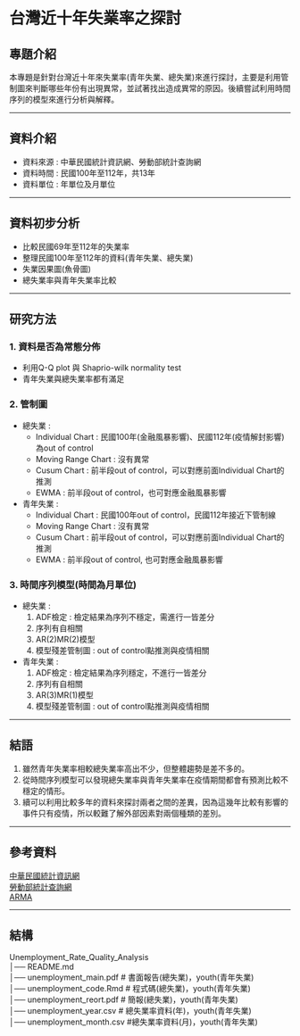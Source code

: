 # **台灣近十年失業率之探討**

## **專題介紹**
本專題是針對台灣近十年來失業率(青年失業、總失業)來進行探討，主要是利用管制圖來判斷哪些年份有出現異常，並試著找出造成異常的原因。後續嘗試利用時間序列的模型來進行分析與解釋。

---

## **資料介紹**  
- 資料來源 : 中華民國統計資訊網、勞動部統計查詢網  
- 資料時間 : 民國100年至112年，共13年  
- 資料單位 : 年單位及月單位 

---

## **資料初步分析**
- 比較民國69年至112年的失業率
- 整理民國100年至112年的資料(青年失業、總失業)
- 失業因果圖(魚骨圖)
- 總失業率與青年失業率比較
  
---

## **研究方法** 

### 1. **資料是否為常態分佈**
- 利用Q-Q plot 與 Shaprio-wilk normality test
- 青年失業與總失業率都有滿足


### 2. **管制圖**  
- 總失業 :   
  - Individual Chart : 民國100年(金融風暴影響)、民國112年(疫情解封影響)為out of control  
  - Moving Range Chart : 沒有異常  
  - Cusum Chart : 前半段out of control，可以對應前面Individual Chart的推測
  - EWMA : 前半段out of control，也可對應金融風暴影響
- 青年失業 : 
  - Individual Chart : 民國100年out of control，民國112年接近下管制線
  - Moving Range Chart : 沒有異常
  - Cusum Chart : 前半段out of control，可以對應前面Individual Chart的推測
  - EWMA : 前半段out of control, 也可對應金融風暴影響

### 3. **時間序列模型(時間為月單位)**
- 總失業 :
  1. ADF檢定 : 檢定結果為序列不穩定，需進行一皆差分  
  2. 序列有自相關  
  3. AR(2)MR(2)模型     
  4. 模型殘差管制圖 : out of control點推測與疫情相關    
- 青年失業 :  
  1. ADF檢定 : 檢定結果為序列穩定，不進行一皆差分    
  2. 序列有自相關  
  3. AR(3)MR(1)模型    
  4. 模型殘差管制圖 : out of control點推測與疫情相關 

---

## **結語**
1. 雖然青年失業率相較總失業率高出不少，但整體趨勢是差不多的。  
2. 從時間序列模型可以發現總失業率與青年失業率在疫情期間都會有預測比較不穩定的情形。  
3. 續可以利用比較多年的資料來探討兩者之間的差異，因為這幾年比較有影響的事件只有疫情，所以較難了解外部因素對兩個種類的差別。

---  

## **參考資料**
[中華民國統計資訊網](https://www.stat.gov.tw/)  
[勞動部統計查詢網](https://statfy.mol.gov.tw/index02.aspx)  
[ARMA](https://medium.com/@cindy050244_52136/%E6%99%82%E9%96%93%E5%BA%8F%E5%88%97%E6%8E%A2%E7%B4%A2-%E4%BA%8C-arima%E5%AE%B6%E6%97%8F%E7%B0%A1%E4%BB%8B-8d533f0b18d6)

---

## **結構**
Unemployment_Rate_Quality_Analysis  
│── README.md    
│── unemployment_main.pdf # 書面報告(總失業)，youth(青年失業)     
│── unemployment_code.Rmd # 程式碼(總失業)，youth(青年失業)      
│── unemployment_reort.pdf  # 簡報(總失業)，youth(青年失業)     
│── unemployment_year.csv # 總失業率資料(年)，youth(青年失業)  
│── unemployment_month.csv #總失業率資料(月)，youth(青年失業)

